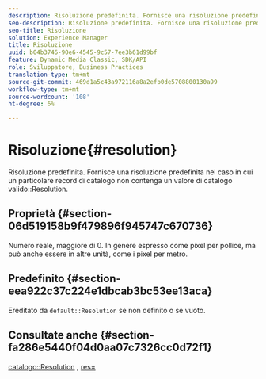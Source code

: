 ```yaml
---
description: Risoluzione predefinita. Fornisce una risoluzione predefinita nel caso in cui un particolare record di catalogo non contenga un valore di risoluzione del catalogo valido.
seo-description: Risoluzione predefinita. Fornisce una risoluzione predefinita nel caso in cui un particolare record di catalogo non contenga un valore di risoluzione del catalogo valido.
seo-title: Risoluzione
solution: Experience Manager
title: Risoluzione
uuid: b04b3746-90e6-4545-9c57-7ee3b61d99bf
feature: Dynamic Media Classic, SDK/API
role: Sviluppatore, Business Practices
translation-type: tm+mt
source-git-commit: 469d1a5c43a972116a8a2efb0de5708800130a99
workflow-type: tm+mt
source-wordcount: '108'
ht-degree: 6%

---
```



# Risoluzione{#resolution}

Risoluzione predefinita. Fornisce una risoluzione predefinita nel caso in cui un particolare record di catalogo non contenga un valore di catalogo valido::Resolution.

## Proprietà {#section-06d519158b9f479896f945747c670736}

Numero reale, maggiore di 0. In genere espresso come pixel per pollice, ma può anche essere in altre unità, come i pixel per metro.

## Predefinito {#section-eea922c37c224e1dbcab3bc53ee13aca}

Ereditato da `default::Resolution` se non definito o se vuoto.

## Consultate anche {#section-fa286e5440f04d0aa07c7326cc0d72f1}

[catalogo::Resolution](../../../../../ir-api/material-cat/image-rendering-api-ref/c-ir-material-catalog/c-ir-material-data-reference/r-ir-resolution-dataref.md#reference-6a2d64c2d72b438fade58a3391569da7) ,  [res=](../../../../../ir-api/http-protocol/image-rendering-api-ref/c-ir-http-protocol-ref/c-ir-http-protocol-command-reference/r-ir-res.md#reference-0ad9de8887144c83a6db97b4994f7c04)
